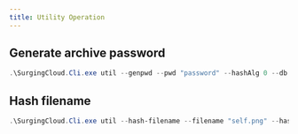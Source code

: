 ```yaml
---
title: Utility Operation
---
```


## Generate archive password

```powershell
.\SurgingCloud.Cli.exe util --genpwd --pwd "password" --hashAlg 0 --db "path/to/db"
```

## Hash filename

```powershell
.\SurgingCloud.Cli.exe util --hash-filename --filename "self.png" --hashAlg 0 --db "path/to/db"
```